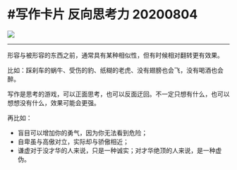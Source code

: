 # #写作卡片 反向思考力 20200804

![](http://cdn.hackdapp.com/2020-08-03-20200804%20-%20%E5%8F%8D%E5%B0%84%E6%80%9D%E8%80%83%E5%8A%9B.jpg)

---

形容与被形容的东西之前，通常具有某种相似性，但有时候相对翻转更有效果。

比如：踩刹车的蜗牛、受伤的豹、纸糊的老虎、没有翅膀也会飞，没有喝酒也会醉。

写作是思考的游戏，可以正面思考，也可以反面迂回。不一定只想有什么，也可以想想没有什么，效果可能会更强。

再比如：

- 盲目可以增加你的勇气，因为你无法看到危险；
- 自卑虽与高傲对立，实际却与骄傲相近；
- 谦虚对于没才华的人来说，只是一种诚实；对才华绝顶的人来说，是一种虚伪。
